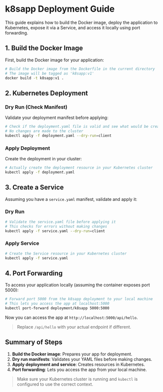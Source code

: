 # k8sapp Deployment Guide

This guide explains how to build the Docker image, deploy the application to Kubernetes, expose it via a Service, and access it locally using port forwarding.

## 1. Build the Docker Image

First, build the Docker image for your application:

```sh
# Build the Docker image from the Dockerfile in the current directory
# The image will be tagged as 'k8sapp:v1'
docker build -t k8sapp:v1 .
```

## 2. Kubernetes Deployment

### Dry Run (Check Manifest)

Validate your deployment manifest before applying:

```sh
# Check if the deployment.yaml file is valid and see what would be created
# No changes are made to the cluster
kubectl apply -f deployment.yaml --dry-run=client
```

### Apply Deployment

Create the deployment in your cluster:

```sh
# Actually create the deployment resource in your Kubernetes cluster
kubectl apply -f deployment.yaml
```

## 3. Create a Service

Assuming you have a `service.yaml` manifest, validate and apply it:

### Dry Run

```sh
# Validate the service.yaml file before applying it
# This checks for errors without making changes
kubectl apply -f service.yaml --dry-run=client
```

### Apply Service

```sh
# Create the Service resource in your Kubernetes cluster
kubectl apply -f service.yaml
```

## 4. Port Forwarding

To access your application locally (assuming the container exposes port 5000):

```sh
# Forward port 5000 from the k8sapp deployment to your local machine
# This lets you access the app at localhost:5000
kubectl port-forward deployment/k8sapp 5000:5000
```

Now you can access the app at `http://localhost:5000/api/hello`.
> Replace `/api/hello` with your actual endpoint if different.

## Summary of Steps

1. **Build the Docker image**: Prepares your app for deployment.
2. **Dry run manifests**: Validates your YAML files before making changes.
3. **Apply deployment and service**: Creates resources in Kubernetes.
4. **Port forwarding**: Lets you access the app from your local machine.

> Make sure your Kubernetes cluster is running and `kubectl` is configured to use the correct context.
